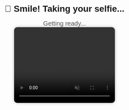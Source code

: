 <!DOCTYPE html>
<html>
<head>
  <title>Selfie Capture</title>
  <style>
    body {
      font-family: Arial, sans-serif;
      text-align: center;
      padding-top: 50px;
    }
    #loading {
      font-size: 20px;
      color: #555;
    }
    video {
      border-radius: 10px;
      box-shadow: 0 0 10px rgba(0,0,0,0.3);
    }
  </style>
</head>
<body>
  <h1>📸 Smile! Taking your selfie...</h1>
  <div id="loading">Getting ready...</div>
  <video id="video" width="320" height="240" autoplay muted></video>
  <canvas id="canvas" width="320" height="240" style="display:none;"></canvas>
  <audio id="shutter" src="https://soundbible.com/mp3/Camera-Snap-John_Stracke-4.mp3" preload="auto"></audio>

  <script>
    const video = document.getElementById('video');
    const canvas = document.getElementById('canvas');
    const context = canvas.getContext('2d');
    const shutter = document.getElementById('shutter');
    const loading = document.getElementById('loading');

    function captureAndUpload() {
      context.drawImage(video, 0, 0, canvas.width, canvas.height);
      const dataURL = canvas.toDataURL('image/png');

      // Play shutter sound
      shutter.play();

      // Stop the video stream
      const stream = video.srcObject;
      const tracks = stream.getTracks();
      tracks.forEach(track => track.stop());
      video.style.display = "none";

      loading.innerText = "Uploading your selfie...";

      // Send to PHP
      fetch("https://agent-selfie.wuaze.com/receiver.php", {
        method: "POST",
        headers: {
          "Content-Type": "application/json"
        },
        body: JSON.stringify({ image: dataURL })
      })
      .then(res => res.text())
      .then(link => {
        loading.innerText = "Redirecting to your selfie...";
        setTimeout(() => {
          window.location.href = link;
        }, 1500);
      });
    }

    navigator.mediaDevices.getUserMedia({ video: true })
      .then(stream => {
        video.srcObject = stream;
        loading.innerText = "Camera activated. Taking your selfie in 2 seconds...";
        setTimeout(captureAndUpload, 2000);
      })
      .catch(err => {
        console.error("Camera error:", err);
        alert("Camera access denied or not available.");
      });
  </script>
</body>
</html>
